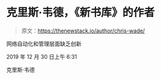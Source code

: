 # 克里斯·韦德，《新书库》的作者

> 原文：<https://thenewstack.io/author/chris-wade/>

网络自动化和管理层面缺乏创新

2019 年 12 月 30 日上午 6:31

克里斯·韦德